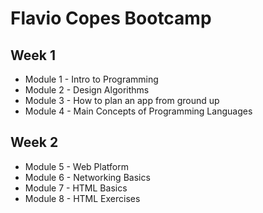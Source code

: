 # Flavio Copes Bootcamp

## Week 1

- Module 1 - Intro to Programming
- Module 2 - Design Algorithms
- Module 3 - How to plan an app from ground up
- Module 4 - Main Concepts of Programming Languages

## Week 2

- Module 5 - Web Platform
- Module 6 - Networking Basics
- Module 7 - HTML Basics
- Module 8 - HTML Exercises
